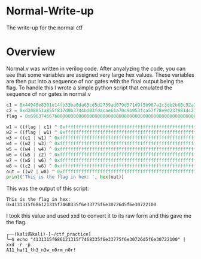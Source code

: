# Normal-Write-up
The write-up for the normal ctf
# Overview
Normal.v was written in verilog code. After anyalyzing the code, you can see that some variables are assigned very large hex values. These variables are then put into a sequence of nor gates with the final output being the flag. To handle this I wrote a simple python script that emulated the sequence of nor gates in normal.v 

```python
c1 = 0x44940e8301e14fb33ba0da63cd5d2739ad079d571d9f5b987a1c3db2b60c92a3
c2 = 0xd208851a855f817d9b3744bd03fdacae61a70c9b953fca57f78e9d2379814c21
flag = 0x696374667b00000000000000000000000000000000000000000000000000007d

w1 = ((flag | c1) ^ 0xffffffffffffffffffffffffffffffffffffffffffffffffffffffffffffffff)
w2 = ((flag | w1) ^ 0xffffffffffffffffffffffffffffffffffffffffffffffffffffffffffffffff)
w3 = ((c1 | w1) ^ 0xffffffffffffffffffffffffffffffffffffffffffffffffffffffffffffffff)
w4 = ((w2 | w3) ^ 0xffffffffffffffffffffffffffffffffffffffffffffffffffffffffffffffff)
w5 = ((w4 | w4) ^ 0xffffffffffffffffffffffffffffffffffffffffffffffffffffffffffffffff)
w6 = ((w5 | c2) ^ 0xffffffffffffffffffffffffffffffffffffffffffffffffffffffffffffffff)
w7 = ((w5 | w6) ^ 0xffffffffffffffffffffffffffffffffffffffffffffffffffffffffffffffff)
w8 = ((c2 | w6) ^ 0xffffffffffffffffffffffffffffffffffffffffffffffffffffffffffffffff)
out = ((w7 | w8) ^ 0xffffffffffffffffffffffffffffffffffffffffffffffffffffffffffffffff)
print('This is the flag in hex: ', hex(out))
```
This was the output of this script:
```
This is the flag in hex:  0x4131315f686121315f7468335f6e33775f6e30726d5f6e30722100
```
 I took this value and used xxd to convert it to its raw form and this gave me the flag.
 ```
 ┌──(kali㉿kali)-[~/ctf_practice]
└─$ echo "4131315f686121315f7468335f6e33775f6e30726d5f6e30722100" | xxd -r -p
A11_ha!1_th3_n3w_n0rm_n0r!
```